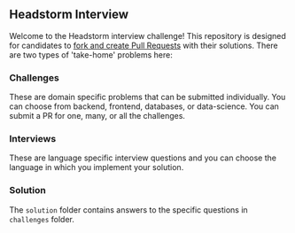 ## Headstorm Interview

Welcome to the Headstorm interview challenge!  This repository is designed for candidates to [fork and create Pull Requests](https://help.github.com/en/articles/creating-a-pull-request-from-a-fork) with their solutions.  There are two types of 'take-home' problems here:

### Challenges
These are domain specific problems that can be submitted individually.  You can choose from backend, frontend, databases, or data-science.  You can submit a PR for one, many, or all the challenges.

### Interviews
These are language specific interview questions and you can choose the language in which you implement your solution.

### Solution
The ```solution``` folder contains answers to the specific questions in ```challenges``` folder.
